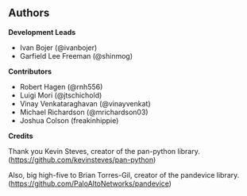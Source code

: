 Authors
---

**Development Leads**

-   Ivan Bojer (@ivanbojer)
-   Garfield Lee Freeman (@shinmog)


**Contributors**

-   Robert Hagen (@rnh556)
-   Luigi Mori (@jtschichold)
-   Vinay Venkataraghavan (@vinayvenkat)
-   Michael Richardson (@mrichardson03)
-   Joshua Colson (freakinhippie)


**Credits**

Thank you Kevin Steves, creator of the pan-python library.
(<https://github.com/kevinsteves/pan-python>)

Also, big high-five to Brian Torres-Gil, creator of the pandevice
library. (<https://github.com/PaloAltoNetworks/pandevice>)

